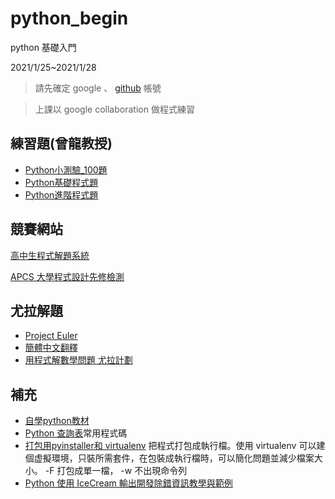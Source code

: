 # python_begin
python 基礎入門

2021/1/25~2021/1/28 

> 請先確定 google  、 [github](https://github.com) 帳號

> 上課以 google collaboration 做程式練習

## 練習題(曾龍教授)
* [Python小測驗_100題](https://github.com/prolin99/nsjh/blob/main/week1/BasicPython/Y_1_Python%E5%B0%8F%E6%B8%AC%E9%A9%97_100%E9%A1%8C.md)
* [Python基礎程式題](https://github.com/prolin99/nsjh/blob/main/week1/BasicPython/Z_1_Python%E5%9F%BA%E7%A4%8E%E7%A8%8B%E5%BC%8F%E9%A1%8C.md)
* [Python進階程式題](https://github.com/prolin99/nsjh/blob/main/week1/BasicPython/Z_2_Python%E9%80%B2%E9%9A%8E%E7%A8%8B%E5%BC%8F%E9%A1%8C.md)

##  競賽網站
[高中生程式解題系統](https://zerojudge.tw/)

[APCS 大學程式設計先修檢測](https://apcs.csie.ntnu.edu.tw/)


## 尤拉解題 
* [Project Euler ](https://projecteuler.net/about)
* [簡體中文翻釋](https://pe-cn.github.io/)
* [用程式解數學問題 尤拉計劃](http://drweb.nksh.tp.edu.tw/student/lessons/G/)


## 補充
* [自學python教材](http://kaiching.org/pydoing/python.html)
* [Python 查詢表](https://github.com/gto76/python-cheatsheet)常用程式碼
* [打包用pyinstaller和 virtualenv](https://ithelp.ithome.com.tw/articles/10246744?sc=rss.iron) 把程式打包成執行檔。使用  virtualenv 可以建個虚擬環境，只裝所需套件，在包裝成執行檔時，可以簡化問題並減少檔案大小。  -F 打包成單一檔， -w 不出現命令列
* [Python 使用 IceCream 輸出開發除錯資訊教學與範例](https://officeguide.cc/python-icecream-debug-tutorial-examples/)

